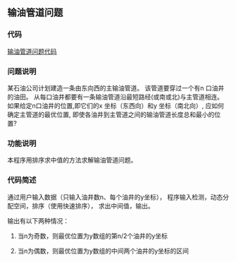 
## 输油管道问题

### 代码

[输油管道问题代码](Tubing.cpp)

### 问题说明

某石油公司计划建造一条由东向西的主输油管道。
该管道要穿过一个有n 口油井的油田。
从每口油井都要有一条输油管道沿最短路经(或南或北)与主管道相连。
如果给定n口油井的位置,即它们的x 坐标（东西向）和y 坐标（南北向）,
应如何确定主管道的最优位置,
即使各油井到主管道之间的输油管道长度总和最小的位置? 

### 功能说明

本程序用排序求中值的方法求解输油管道问题。

### 代码简述

通过用户输入数据（只输入油井数n、每个油井的y坐标），
程序输入检测，动态分配空间，排序（使用快速排序），
求出中间值，输出。

输出有以下两种情况：

1. 当n为奇数，则最优位置为y数组的第n/2个油井的y坐标

2. 当n为偶数，则最优位置为y数组的中间两个油井的y坐标的区间